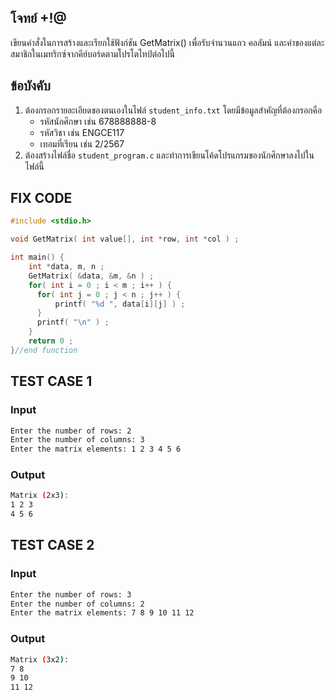 ## โจทย์ +!@
เขียนคำสั่งในการสร้างและเรียกใช้ฟังก์ชัน GetMatrix() เพื่อรับจำนวนแถว คอลัมน์ และค่าของแต่ละสมาชิกในเมทริกซ์จากคีย์บอร์ดตามโปรโตไทป์ต่อไปนี้

## ข้อบังคับ
1. ต้องกรอกรายละเอียดของตนเองในไฟล์ `student_info.txt` โดยมีข้อมูลสำคัญที่ต้องกรอกคือ
   - รหัสนักศึกษา เช่น 678888888-8
   - รหัสวิชา เช่น ENGCE117
   - เทอมที่เรียน เช่น 2/2567
2. ต้องสร้างไฟล์ชื่อ `student_program.c` และทำการเขียนโค้ดโปรแกรมของนักศึกษาลงไปในไฟล์นี้

## FIX CODE
```c++
#include <stdio.h>

void GetMatrix( int value[], int *row, int *col ) ;

int main() {
    int *data, m, n ;
    GetMatrix( &data, &m, &n ) ;
    for( int i = 0 ; i < m ; i++ ) {
      for( int j = 0 ; j < n ; j++ ) {
          printf( "%d ", data[i][j] ) ;
      }
      printf( "\n" ) ;
    }
    return 0 ;
}//end function
```

## TEST CASE 1
### Input
```bash
Enter the number of rows: 2
Enter the number of columns: 3
Enter the matrix elements: 1 2 3 4 5 6
```
### Output
```bash
Matrix (2x3):
1 2 3
4 5 6
```

## TEST CASE 2
### Input
```bash
Enter the number of rows: 3
Enter the number of columns: 2
Enter the matrix elements: 7 8 9 10 11 12
```
### Output
```bash
Matrix (3x2):
7 8
9 10
11 12
```

